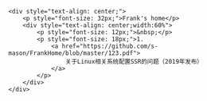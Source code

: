 <!DOCTYPE html>
<html>
<head>
<meta charset="utf-8">
<title>Frank's home</title>
</head>
<body>

    <div style="text-align: center;">
        <p style="font-size: 32px;">Frank's home</p>
        <div style="text-align: center;width:60%">
            <p style="font-size: 12px;">&nbsp;</p>
            <p style="font-size: 18px;">1.
                <a href="https://github.com/s-mason/FrankHome/blob/master/123.pdf">
                    关于Linux相关系统配置SSR的问题（2019年发布）
                </a>
            </p>
        </div>
    </div>

    

</body>
</html>
